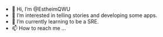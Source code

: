 - 👋 Hi, I’m @EstheimQWU
- 👀 I’m interested in telling stories and developing some apps.
- 🌱 I’m currently learning to be a SRE.
- 📫 How to reach me ...

<!---
EstheimQWU/EstheimQWU is a ✨ special ✨ repository because its `README.md` (this file) appears on your GitHub profile.
You can click the Preview link to take a look at your changes.
--->
